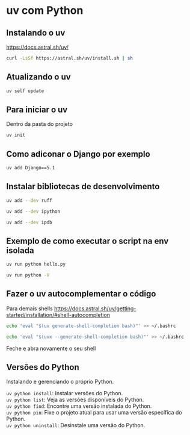 # uv com Python

## Instalando o uv

https://docs.astral.sh/uv/

```bash
curl -LsSf https://astral.sh/uv/install.sh | sh
```

## Atualizando o uv
```bash
uv self update
```

## Para iniciar o uv
Dentro da pasta do projeto
```bash
uv init
```

## Como adiconar o Django por exemplo
```bash
uv add Django==5.1
```

## Instalar bibliotecas de desenvolvimento
```bash
uv add --dev ruff
```
```bash
uv add --dev ipython
```
```bash
uv add --dev ipdb
```

## Exemplo de como executar o script na env isolada
```bash
uv run python hello.py
```
```bash
uv run python -V
```

## Fazer o uv autocomplementar o código
Para demais shells https://docs.astral.sh/uv/getting-started/installation/#shell-autocompletion
```bash
echo 'eval "$(uv generate-shell-completion bash)"' >> ~/.bashrc
```
```bash
echo 'eval "$(uvx --generate-shell-completion bash)"' >> ~/.bashrc
```
Feche e abra novamente o seu shell

## Versões do Python
Instalando e gerenciando o próprio Python.

`uv python install`: Instalar versões do Python.  
`uv python list`: Veja as versões disponíveis do Python.  
`uv python find`: Encontre uma versão instalada do Python.  
`uv python pin`: Fixe o projeto atual para usar uma versão específica do Python.  
`uv python uninstall`: Desinstale uma versão do Python.
